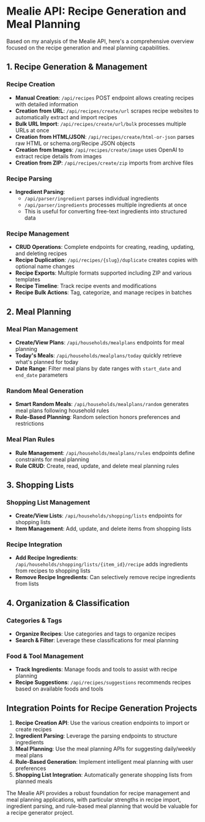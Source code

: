 # Mealie API: Recipe Generation and Meal Planning

Based on my analysis of the Mealie API, here's a comprehensive overview focused on the recipe generation and meal planning capabilities.

## 1. Recipe Generation & Management

### Recipe Creation
- **Manual Creation**: `/api/recipes` POST endpoint allows creating recipes with detailed information
- **Creation from URL**: `/api/recipes/create/url` scrapes recipe websites to automatically extract and import recipes
- **Bulk URL Import**: `/api/recipes/create/url/bulk` processes multiple URLs at once
- **Creation from HTML/JSON**: `/api/recipes/create/html-or-json` parses raw HTML or schema.org/Recipe JSON objects
- **Creation from Images**: `/api/recipes/create/image` uses OpenAI to extract recipe details from images
- **Creation from ZIP**: `/api/recipes/create/zip` imports from archive files

### Recipe Parsing
- **Ingredient Parsing**: 
  - `/api/parser/ingredient` parses individual ingredients
  - `/api/parser/ingredients` processes multiple ingredients at once
  - This is useful for converting free-text ingredients into structured data

### Recipe Management
- **CRUD Operations**: Complete endpoints for creating, reading, updating, and deleting recipes
- **Recipe Duplication**: `/api/recipes/{slug}/duplicate` creates copies with optional name changes
- **Recipe Exports**: Multiple formats supported including ZIP and various templates
- **Recipe Timeline**: Track recipe events and modifications
- **Recipe Bulk Actions**: Tag, categorize, and manage recipes in batches

## 2. Meal Planning

### Meal Plan Management
- **Create/View Plans**: `/api/households/mealplans` endpoints for meal planning
- **Today's Meals**: `/api/households/mealplans/today` quickly retrieve what's planned for today
- **Date Range**: Filter meal plans by date ranges with `start_date` and `end_date` parameters

### Random Meal Generation
- **Smart Random Meals**: `/api/households/mealplans/random` generates meal plans following household rules
- **Rule-Based Planning**: Random selection honors preferences and restrictions

### Meal Plan Rules
- **Rule Management**: `/api/households/mealplans/rules` endpoints define constraints for meal planning
- **Rule CRUD**: Create, read, update, and delete meal planning rules

## 3. Shopping Lists

### Shopping List Management
- **Create/View Lists**: `/api/households/shopping/lists` endpoints for shopping lists
- **Item Management**: Add, update, and delete items from shopping lists

### Recipe Integration
- **Add Recipe Ingredients**: `/api/households/shopping/lists/{item_id}/recipe` adds ingredients from recipes to shopping lists
- **Remove Recipe Ingredients**: Can selectively remove recipe ingredients from lists

## 4. Organization & Classification

### Categories & Tags
- **Organize Recipes**: Use categories and tags to organize recipes
- **Search & Filter**: Leverage these classifications for meal planning

### Food & Tool Management
- **Track Ingredients**: Manage foods and tools to assist with recipe planning
- **Recipe Suggestions**: `/api/recipes/suggestions` recommends recipes based on available foods and tools

## Integration Points for Recipe Generation Projects

1. **Recipe Creation API**: Use the various creation endpoints to import or create recipes
2. **Ingredient Parsing**: Leverage the parsing endpoints to structure ingredients
3. **Meal Planning**: Use the meal planning APIs for suggesting daily/weekly meal plans
4. **Rule-Based Generation**: Implement intelligent meal planning with user preferences
5. **Shopping List Integration**: Automatically generate shopping lists from planned meals

The Mealie API provides a robust foundation for recipe management and meal planning applications, with particular strengths in recipe import, ingredient parsing, and rule-based meal planning that would be valuable for a recipe generator project.